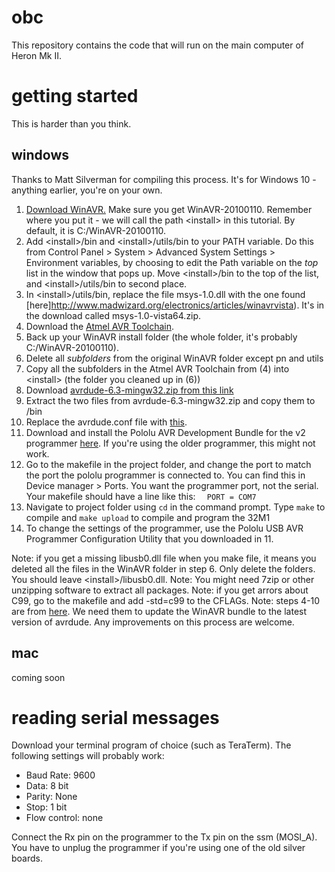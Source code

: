 # obc
This repository contains the code that will run on the main computer of Heron Mk II.

# getting started 
This is harder than you think. 

## windows
Thanks to Matt Silverman for compiling this process. It's for Windows 10 - anything earlier, you're on your own.

1. [Download WinAVR.](https://sourceforge.net/projects/winavr/) Make sure you get WinAVR-20100110. Remember where you put it - we will call the path \<install> in this tutorial. By default, it is C:/WinAVR-20100110.
2. Add \<install>/bin and \<install>/utils/bin to your PATH variable. Do this from Control Panel > System > Advanced System Settings > Environment variables, by choosing to edit the Path variable on the *top* list in the window that pops up. Move \<install>/bin to the top of the list, and \<install>/utils/bin to second place.
3. In \<install>/utils/bin, replace the file msys-1.0.dll with the one found [here]http://www.madwizard.org/electronics/articles/winavrvista). It's in the download called msys-1.0-vista64.zip.
4. Download the [Atmel AVR Toolchain](http://www.atmel.com/tools/atmelavrtoolchainforwindows.aspx).
5. Back up your WinAVR install folder (the whole folder, it's probably C:/WinAVR-20100110).
6. Delete all *subfolders* from the original WinAVR folder except pn and utils
7. Copy all the subfolders in the Atmel AVR Toolchain from (4) into \<install> (the folder you cleaned up in (6))
8. Download [avrdude-6.3-mingw32.zip from this link](http://download.savannah.gnu.org/releases/avrdude/)
9. Extract the two files from avrdude-6.3-mingw32.zip and copy them to <install>/bin
10. Replace the avrdude.conf file with [this](https://pastebin.com/BvcVC8G9).
11. Download and install the Pololu AVR Development Bundle for the v2 programmer [here](https://www.pololu.com/product/3170/resources). If you're using the older programmer, this might not work.
12. Go to the makefile in the project folder, and change the port to match the port the pololu programmer is connected to. You can find this in Device manager > Ports. You want the programmer port, not the serial. Your makefile should have a line like this: ``` 
PORT = COM7```
13. Navigate to project folder using ```cd``` in the command prompt. Type ```make``` to compile and ```make upload``` to compile and program the 32M1
14. To change the settings of the programmer, use the Pololu USB AVR Programmer Configuration Utility that you downloaded in 11. 
  

Note: if you get a missing libusb0.dll file when you make file, it means you deleted all the files in the WinAVR folder in step 6. Only delete the folders. You should leave \<install>/libusb0.dll.
Note: You might need 7zip or other unzipping software to extract all packages.
Note: if you get arrors about C99, go to the makefile and add -std=c99 to the CFLAGs. 
Note: steps 4-10 are from [here](https://www.insidegadgets.com/2014/05/27/update-winavr-to-the-latest-avr-gcc-avrdude/). We need them to update the WinAVR bundle to the latest version of avrdude. Any improvements on this process are welcome.

## mac
coming soon

# reading serial messages
Download your terminal program of choice (such as TeraTerm). The following settings will probably work:
- Baud Rate: 9600
- Data: 8 bit
- Parity: None
- Stop: 1 bit
- Flow control: none

Connect the Rx pin on the programmer to the Tx pin on the ssm (MOSI_A). You have to unplug the programmer if you're using one of the old silver boards.
